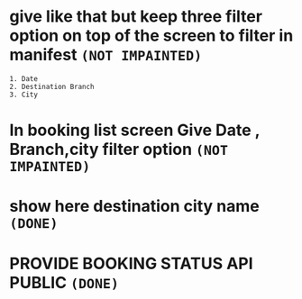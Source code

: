 # give like that but keep three filter option on top of the screen to filter in manifest `(NOT IMPAINTED)` 
    1. Date
    2. Destination Branch
    3. City

# In booking list screen Give Date , Branch,city filter option  `(NOT IMPAINTED)`
# show here destination city name `(DONE)`
# PROVIDE BOOKING STATUS API PUBLIC `(DONE)`